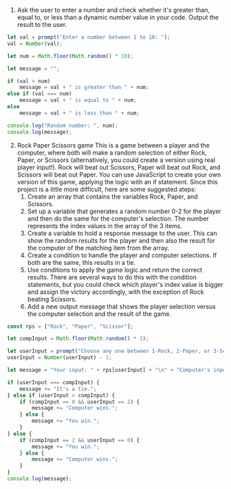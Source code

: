 1. Ask the user to enter a number and check whether it's greater than, equal to, or less than a dynamic number value in your code. Output the result to the user.
```js
let val = prompt("Enter a number between 1 to 10: ");
val = Number(val);

let num = Math.floor(Math.random() * 10);

let message = "";

if (val > num)
    message = val + " is greater than " + num;
else if (val === num)
    message = val + " is equal to " + num;
else
    message = val + " is less than " + num;

console.log("Random number: ", num);
console.log(message);
```

2. Rock Paper Scissors game
This is a game between a player and the computer, where both will make a random selection of either Rock, Paper, or Scissors (alternatively, you could create a version using real player input!). Rock will beat out Scissors, Paper will beat out Rock, and Scissors will beat out Paper. You can use JavaScript to create your own version of this game, applying the logic with an if statement. Since this project is a little more difficult, here are some suggested steps:
    1. Create an array that contains the variables Rock, Paper, and Scissors.
    2. Set up a variable that generates a random number 0-2 for the player and then do the same for the computer's selection. The number represents the index values in the array of the 3 items.
    3. Create a variable to hold a response message to the user. This can show the random results for the player and then also the result for the computer of the matching item from the array.
    4. Create a condition to handle the player and computer selections. If both are the same, this results in a tie.
    5. Use conditions to apply the game logic and return the correct results. There are several ways to do this with the condition statements, but you could check which player's index value is bigger and assign the victory accordingly, with the exception of Rock beating Scissors.
    6. Add a new output message that shows the player selection versus the computer selection and the result of the game.
```js
const rps = ["Rock", "Paper", "Scissor"];

let compInput = Math.floor(Math.random() * 3);

let userInput = prompt("Choose any one between 1-Rock, 2-Paper, or 3-Scissor: ");
userInput = Number(userInput) - 1;

let message = "Your input: " + rps[userInput] + "\n" + "Computer's input: " + rps[compInput] + "\n";

if (userInput === compInput) {
    message += "It's a tie.";
} else if (userInput > compInput) {
    if (compInput == 0 && userInput == 2) {
        message += "Computer wins.";
    } else {
        message += "You win.";
    }
} else {
    if (compInput == 2 && userInput == 0) {
        message += "You win.";
    } else {
        message += "Computer wins.";
    }
}
console.log(message);
```